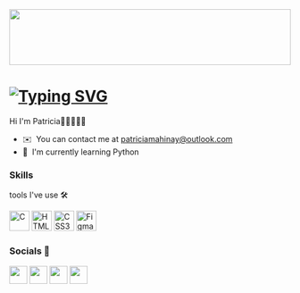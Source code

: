<img width="100%" height="100" src="https://i.pinimg.com/originals/15/e7/e3/15e7e300166c962d3b8a22f60b5cac9e.gif"/>

[![Typing SVG](https://readme-typing-svg.herokuapp.com?font=Fira+Code&weight=700&size=25&pause=1000&color=F71689&vCenter=true&width=436&height=40&lines=Hey+there!%F0%9F%91%8B+I+am+Patricia)](https://git.io/typing-svg)
=========================
Hi I'm Patricia👋🏻👩🏻‍💻
* ✉️  You can contact me at [patriciamahinay@outlook.com](mailto:patriciamahinay@outlook.com)
* 🧠  I'm currently learning Python

### Skills 
tools I've use 🛠️

<p align="left">
<a href="https://docs.microsoft.com/en-us/cpp/?view=msvc-170" target="_blank" rel="noreferrer"><img src="https://raw.githubusercontent.com/danielcranney/readme-generator/main/public/icons/skills/c-colored.svg" width="36" height="36" alt="C" /></a>
<a href="https://developer.mozilla.org/en-US/docs/Glossary/HTML5" target="_blank" rel="noreferrer"><img src="https://raw.githubusercontent.com/danielcranney/readme-generator/main/public/icons/skills/html5-colored.svg" width="36" height="36" alt="HTML5" /></a>
<a href="https://www.w3.org/TR/CSS/#css" target="_blank" rel="noreferrer"><img src="https://raw.githubusercontent.com/danielcranney/readme-generator/main/public/icons/skills/css3-colored.svg" width="36" height="36" alt="CSS3" /></a>
<a href="https://www.figma.com/" target="_blank" rel="noreferrer"><img src="https://raw.githubusercontent.com/danielcranney/readme-generator/main/public/icons/skills/figma-colored.svg" width="36" height="36" alt="Figma" /></a>
</p>



### Socials 💬

<p align="left"> <a href="https://www.facebook.com/patriciakim" target="_blank" rel="noreferrer"><img src="https://raw.githubusercontent.com/danielcranney/readme-generator/main/public/icons/socials/facebook.svg" width="32" height="32" /></a> <a href="https://www.github.com/ptrcmahinay" target="_blank" rel="noreferrer"><img src="https://raw.githubusercontent.com/danielcranney/readme-generator/main/public/icons/socials/github-dark.svg" width="32" height="32" /></a> <a href="http://www.instagram.com/ptrcmhny" target="_blank" rel="noreferrer"><img src="https://raw.githubusercontent.com/danielcranney/readme-generator/main/public/icons/socials/instagram.svg" width="32" height="32" /></a> <a href="https://www.twitter.com/ptrcmhny" target="_blank" rel="noreferrer"><img src="https://raw.githubusercontent.com/danielcranney/readme-generator/main/public/icons/socials/twitter.svg" width="32" height="32" /></a></p>

